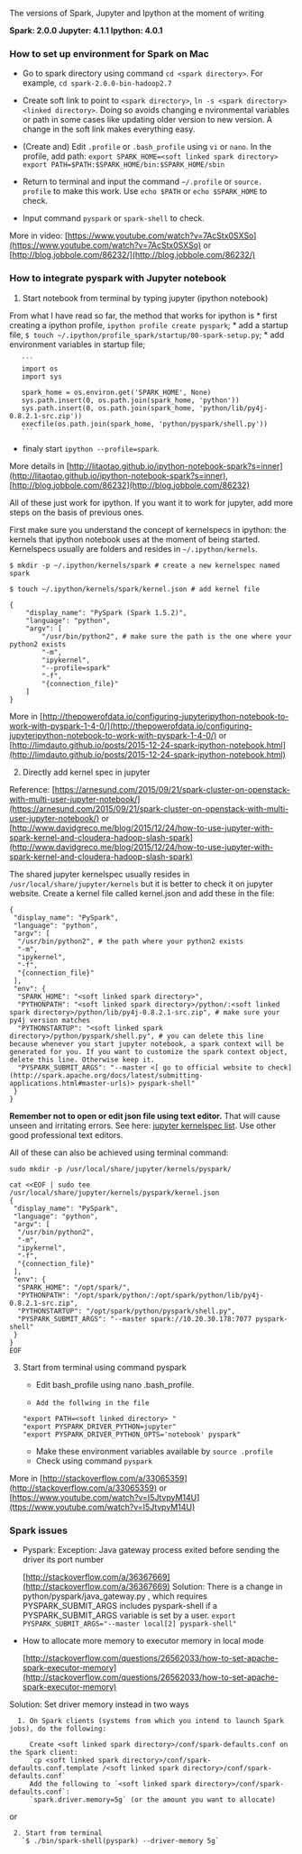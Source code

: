 
The versions of Spark, Jupyter and Ipython at the moment of writing

__Spark: 2.0.0
Jupyter: 4.1.1
Ipython: 4.0.1__

### How to set up environment for Spark on Mac

 - Go to spark directory using command `cd <spark directory>`. For example, `cd spark-2.0.0-bin-hadoop2.7`
 
 -	Create soft link to point to `<spark directory>`, `ln -s <spark directory> <linked directory>`. Doing so avoids changing e    nvironmental variables or path in some cases like updating older version to new version. A change in the soft link makes everything easy.
 
 - (Create and) Edit `.profile` or `.bash_profile` using  `vi` or `nano`. In the profile, add path: `export SPARK_HOME=<soft linked spark directory>`
`export PATH=$PATH:$SPARK_HOME/bin:$SPARK_HOME/sbin`

 - Return to terminal and input the command `~/.profile` or `source. profile` to make this work. Use `echo $PATH` or `echo $SPARK_HOME` to check.

 - Input command `pyspark` or `spark-shell` to check.

More in video: [https://www.youtube.com/watch?v=7AcStx0SXSo](https://www.youtube.com/watch?v=7AcStx0SXSo) or [http://blog.jobbole.com/86232/](http://blog.jobbole.com/86232/)


### How to integrate pyspark with Jupyter notebook

1. Start notebook from terminal by typing jupyter (ipython notebook)

  From what I have read so far, the method that works for ipython is 
    * first creating a ipython profile, `ipython profile create pyspark`;
    * add a startup file, `$ touch ~/.ipython/profile_spark/startup/00-spark-setup.py`;
    * add environment variables in startup file;

       ```
       import os
       import sys

       spark_home = os.environ.get('SPARK_HOME', None)
       sys.path.insert(0, os.path.join(spark_home, 'python'))
       sys.path.insert(0, os.path.join(spark_home, 'python/lib/py4j-0.8.2.1-src.zip'))
       execfile(os.path.join(spark_home, 'python/pyspark/shell.py'))
       ```

   * finaly start `ipython --profile=spark`.

More details in [http://litaotao.github.io/ipython-notebook-spark?s=inner](http://litaotao.github.io/ipython-notebook-spark?s=inner), [http://blog.jobbole.com/86232](http://blog.jobbole.com/86232)

All of these just work for ipython. If you want it to work for jupyter, add more steps on the basis of previous ones.

First make sure you understand the concept of kernelspecs in ipython: the kernels that ipython notebook uses at the moment of being started. Kernelspecs usually are folders and resides in `~/.ipython/kernels`. 

`$ mkdir -p ~/.ipython/kernels/spark # create a new kernelspec named spark`

`$ touch ~/.ipython/kernels/spark/kernel.json # add kernel file`

```
{
    "display_name": "PySpark (Spark 1.5.2)", 
    "language": "python",
    "argv": [
        "/usr/bin/python2", # make sure the path is the one where your python2 exists
        "-m",
        "ipykernel",
        "--profile=spark"
        "-f",
        "{connection_file}"
    ]
} 
```
 More in [http://thepowerofdata.io/configuring-jupyteripython-notebook-to-work-with-pyspark-1-4-0/](http://thepowerofdata.io/configuring-jupyteripython-notebook-to-work-with-pyspark-1-4-0/) or [http://limdauto.github.io/posts/2015-12-24-spark-ipython-notebook.html](http://limdauto.github.io/posts/2015-12-24-spark-ipython-notebook.html)
 
2. Directly add kernel spec in jupyter 

Reference: [https://arnesund.com/2015/09/21/spark-cluster-on-openstack-with-multi-user-jupyter-notebook/](https://arnesund.com/2015/09/21/spark-cluster-on-openstack-with-multi-user-jupyter-notebook/) or [http://www.davidgreco.me/blog/2015/12/24/how-to-use-jupyter-with-spark-kernel-and-cloudera-hadoop-slash-spark](http://www.davidgreco.me/blog/2015/12/24/how-to-use-jupyter-with-spark-kernel-and-cloudera-hadoop-slash-spark)


The shared jupyter kernelspec usually resides in `/usr/local/share/jupyter/kernels` but it is better to check it on jupyter website. Create a kernel file called kernel.json and add these in the file:

```
{
 "display_name": "PySpark",
 "language": "python",
 "argv": [
  "/usr/bin/python2", # the path where your python2 exists
  "-m",
  "ipykernel",
  "-f",
  "{connection_file}"
 ],
 "env": {
  "SPARK_HOME": "<soft linked spark directory>", 
  "PYTHONPATH": "<soft linked spark directory>/python/:<soft linked spark directory>/python/lib/py4j-0.8.2.1-src.zip", # make sure your py4j version matches
  "PYTHONSTARTUP": "<soft linked spark directory>/python/pyspark/shell.py", # you can delete this line because whenever you start jupyter notebook, a spark context will be generated for you. If you want to customize the spark context object, delete this line. Otherwise keep it. 
  "PYSPARK_SUBMIT_ARGS": "--master <[ go to official website to check] (http://spark.apache.org/docs/latest/submitting-applications.html#master-urls)> pyspark-shell"
 }
}
```

**Remember not to open or edit json file using text editor.** That will cause unseen and irritating errors. See here: [jupyter kernelspec list]( https://github.com/jupyter/notebook/issues/1477). Use other good professional text editors. 

All of these can also be achieved using terminal command:

`sudo mkdir -p /usr/local/share/jupyter/kernels/pyspark/`

```
cat <<EOF | sudo tee /usr/local/share/jupyter/kernels/pyspark/kernel.json
{
 "display_name": "PySpark",
 "language": "python",
 "argv": [
  "/usr/bin/python2",
  "-m",
  "ipykernel",
  "-f",
  "{connection_file}"
 ],
 "env": {
  "SPARK_HOME": "/opt/spark/",
  "PYTHONPATH": "/opt/spark/python/:/opt/spark/python/lib/py4j-0.8.2.1-src.zip",
  "PYTHONSTARTUP": "/opt/spark/python/pyspark/shell.py",
  "PYSPARK_SUBMIT_ARGS": "--master spark://10.20.30.178:7077 pyspark-shell"
 }
}
EOF
```


3. Start from terminal using command pyspark

   *  Edit bash_profile using nano .bash_profile. 
   *	 Add the follwing in the file 
   ```
   "export PATH=<soft linked directory> "
   "export PYSPARK_DRIVER_PYTHON=jupyter"
   "export PYSPARK_DRIVER_PYTHON_OPTS='notebook' pyspark"
   ```
   *	Make these environment variables available by `source .profile`
   *	Check using command `pyspark`

More in [http://stackoverflow.com/a/33065359](http://stackoverflow.com/a/33065359) or [https://www.youtube.com/watch?v=I5JtvpyM14U](ttps://www.youtube.com/watch?v=I5JtvpyM14U)

### Spark issues 
  
  - Pyspark: Exception: Java gateway process exited before sending the driver its port number
   
    [http://stackoverflow.com/a/36367669](http://stackoverflow.com/a/36367669) 
    Solution: There is a change in python/pyspark/java_gateway.py , which requires PYSPARK_SUBMIT_ARGS includes pyspark-shell if a PYSPARK_SUBMIT_ARGS variable is set by a user. `export PYSPARK_SUBMIT_ARGS="--master local[2] pyspark-shell" `

  - How to allocate more memory to executor memory in local mode

    [http://stackoverflow.com/questions/26562033/how-to-set-apache-spark-executor-memory](http://stackoverflow.com/questions/26562033/how-to-set-apache-spark-executor-memory)

   Solution: Set driver memory instead in two ways

      1. On Spark clients (systems from which you intend to launch Spark jobs), do the following:
      
         Create <soft linked spark directory>/conf/spark-defaults.conf on the Spark client:
         `cp <soft linked spark directory>/conf/spark-defaults.conf.template /<soft linked spark directory>/conf/spark-defaults.conf`
         Add the following to `<soft linked spark directory>/conf/spark-defaults.conf`:
         `spark.driver.memory=5g` (or the amount you want to allocate)

or

     2. Start from terminal
       `$ ./bin/spark-shell(pyspark) --driver-memory 5g`





